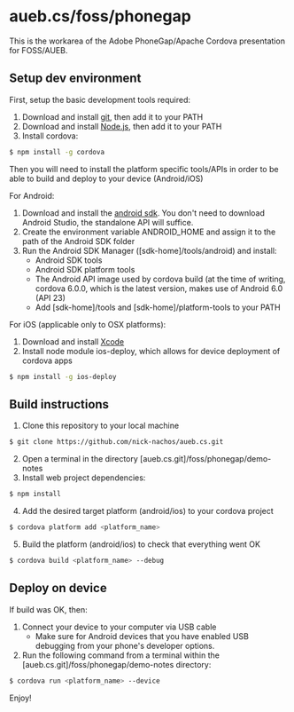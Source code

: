 # aueb.cs/foss/phonegap

This is the workarea of the Adobe PhoneGap/Apache Cordova presentation for FOSS/AUEB.

## Setup dev environment

First, setup the basic development tools required:

1. Download and install [git], then add it to your PATH
2. Download and install [Node.js], then add it to your PATH
3. Install cordova:
```sh
$ npm install -g cordova
```
Then you will need to install the platform specific tools/APIs in order to be able to build and deploy to your device (Android/iOS)

For Android:

1. Download and install the [android sdk]. You don't need to download Android Studio, the standalone API will suffice.
2. Create the environment variable ANDROID_HOME and assign it to the path of the Android SDK folder
3. Run the Android SDK Manager ([sdk-home]/tools/android) and install:
    * Android SDK tools
    * Android SDK platform tools
    * The Android API image used by cordova build (at the time of writing, cordova 6.0.0, which is the latest version, makes use of Android 6.0 (API 23)
    * Add [sdk-home]/tools and  [sdk-home]/platform-tools to your PATH
    
For iOS (applicable only to OSX platforms):

1. Download and install [Xcode]
2. Install node module ios-deploy, which allows for device deployment of cordova apps
```sh
$ npm install -g ios-deploy
```

## Build instructions

1. Clone this repository to your local machine
```sh
$ git clone https://github.com/nick-nachos/aueb.cs.git
```
2. Open a terminal in the directory [aueb.cs.git]/foss/phonegap/demo-notes
3. Install web project dependencies:
```sh
$ npm install
```
4. Add the desired target platform (android/ios) to your cordova project
```sh
$ cordova platform add <platform_name>
```
5. Build the platform (android/ios) to check that everything went OK
```sh
$ cordova build <platform_name> --debug
```
## Deploy on device

If build was OK, then:

1. Connect your device to your computer via USB cable
    * Make sure for Android devices that you have enabled USB debugging from your phone's developer options.
2. Run the following command from a terminal within the [aueb.cs.git]/foss/phonegap/demo-notes directory:
```sh
$ cordova run <platform_name> --device
```

Enjoy!

[Node.js]: <https://nodejs.org/en/download/>
[git]: <https://git-scm.com/downloads>
[android sdk]: <http://developer.android.com/sdk/installing/index.html>
[Xcode]: <https://developer.apple.com/xcode/download/>

